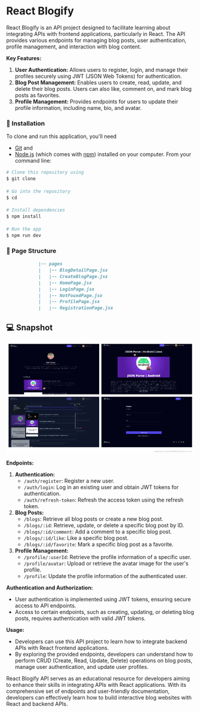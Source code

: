 # React Blogify

React Blogify is an API project designed to facilitate learning about integrating APIs with frontend applications, particularly in React. The API provides various endpoints for managing blog posts, user authentication, profile management, and interaction with blog content.

**Key Features:**

1. **User Authentication:** Allows users to register, login, and manage their profiles securely using JWT (JSON Web Tokens) for authentication.
2. **Blog Post Management:** Enables users to create, read, update, and delete their blog posts. Users can also like, comment on, and mark blog posts as favorites.
3. **Profile Management:** Provides endpoints for users to update their profile information, including name, bio, and avatar.

### :electric_plug: Installation

To clone and run this application, you'll need

- [Git](https://git-scm.com) and
- [Node.js](https://nodejs.org/en/download/) (which comes with [npm](http://npmjs.com))
  installed on your computer. From your command line:

```bash
# Clone this repository using
$ git clone

# Go into the repository
$ cd

# Install dependencies
$ npm install

# Run the app
$ npm run dev
```

### 📁 Page Structure

```markdown
            |-- pages
            |   |-- BlogDetailPage.jsx
            |   |-- CreateBlogPage.jsx
            |   |-- HomePage.jsx
            |   |-- LoginPage.jsx
            |   |-- NotFoundPage.jsx
            |   |-- ProfilePage.jsx
            |   |-- RegistrationPage.jsx
```

## 💻 Snapshot

[product-screenshot]: public/site.png

[![Product Name Screen Shot][product-screenshot]](public/site.png)

**Endpoints:**

1. **Authentication:**
   - `/auth/register`: Register a new user.
   - `/auth/login`: Log in an existing user and obtain JWT tokens for authentication.
   - `/auth/refresh-token`: Refresh the access token using the refresh token.
2. **Blog Posts:**
   - `/blogs`: Retrieve all blog posts or create a new blog post.
   - `/blogs/:id`: Retrieve, update, or delete a specific blog post by ID.
   - `/blogs/:id/comment`: Add a comment to a specific blog post.
   - `/blogs/:id/like`: Like a specific blog post.
   - `/blogs/:id/favorite`: Mark a specific blog post as a favorite.
3. **Profile Management:**
   - `/profile/:userId`: Retrieve the profile information of a specific user.
   - `/profile/avatar`: Upload or retrieve the avatar image for the user's profile.
   - `/profile`: Update the profile information of the authenticated user.

**Authentication and Authorization:**

- User authentication is implemented using JWT tokens, ensuring secure access to API endpoints.
- Access to certain endpoints, such as creating, updating, or deleting blog posts, requires authentication with valid JWT tokens.

**Usage:**

- Developers can use this API project to learn how to integrate backend APIs with React frontend applications.
- By exploring the provided endpoints, developers can understand how to perform CRUD (Create, Read, Update, Delete) operations on blog posts, manage user authentication, and update user profiles.

React Blogify API serves as an educational resource for developers aiming to enhance their skills in integrating APIs with React applications. With its comprehensive set of endpoints and user-friendly documentation, developers can effectively learn how to build interactive blog websites with React and backend APIs.
